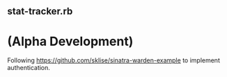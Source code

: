 stat-tracker.rb
-----------------

(Alpha Development)
====================
Following https://github.com/sklise/sinatra-warden-example to implement authentication.
